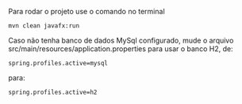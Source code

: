 Para rodar o projeto use o comando no terminal

`mvn clean javafx:run`

Caso não tenha banco de dados MySql configurado, mude o arquivo src/main/resources/application.properties para usar o banco H2, de:

`spring.profiles.active=mysql`

para:

`spring.profiles.active=h2`